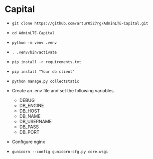 
# Capital

* ```git clone https://github.com/artur0527rg/AdminLTE-Capital.git```

* ```cd AdminLTE-Capital```
* ```python -m venv .venv```
* ```. .venv/bin/activate```
* ```pip install -r requirements.txt```
* ```pip install "Your db client"```
* ```python manage.py collectstatic```
* Create an .env file and set the following variables.
  * DEBUG
  * DB_ENGINE
  * DB_HOST
  * DB_NAME
  * DB_USERNAME
  * DB_PASS
  * DB_PORT
* Configure nginx
* ```gunicorn --config gunicorn-cfg.py core.wsgi```